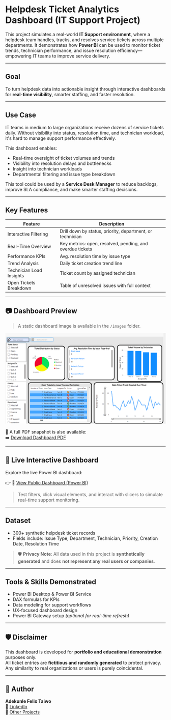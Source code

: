 #  Helpdesk Ticket Analytics Dashboard (IT Support Project)

This project simulates a real-world **IT Support environment**, where a helpdesk team handles, tracks, and resolves service tickets across multiple departments. It demonstrates how **Power BI** can be used to monitor ticket trends, technician performance, and issue resolution efficiency—empowering IT teams to improve service delivery.

---

##  Goal

To turn helpdesk data into actionable insight through interactive dashboards for **real-time visibility**, smarter staffing, and faster resolution.

---

##  Use Case

IT teams in medium to large organizations receive dozens of service tickets daily. Without visibility into status, resolution time, and technician workload, it's hard to manage support performance effectively.

This dashboard enables:

-  Real-time oversight of ticket volumes and trends  
-  Visibility into resolution delays and bottlenecks  
-  Insight into technician workloads  
-  Departmental filtering and issue type breakdown  

This tool could be used by a **Service Desk Manager** to reduce backlogs, improve SLA compliance, and make smarter staffing decisions.

---

## Key Features

| Feature                   | Description                                                                 |
|---------------------------|-----------------------------------------------------------------------------|
|  Interactive Filtering   | Drill down by status, priority, department, or technician                  |
|  Real-Time Overview     | Key metrics: open, resolved, pending, and overdue tickets                  |
|  Performance KPIs       | Avg. resolution time by issue type                                         |
|  Trend Analysis         | Daily ticket creation trend line                                           |
| Technician Load Insights | Ticket count by assigned technician                                       |
| Open Tickets Breakdown | Table of unresolved issues with full context                               |

---

## 📷 Dashboard Preview

>  A static dashboard image is available in the `/images` folder.

![Helpdesk Dashboard](Image/helpdesk-dashboard.png)

📄 A full PDF snapshot is also available:  
➡️ [Download Dashboard PDF](Helpdesk_Ticket_Analytics.pdf)

---

## 🔁 Live Interactive Dashboard

Explore the live Power BI dashboard:

👉 🔗 [View Public Dashboard (Power BI)](https://app.powerbi.com/view?r=eyJrIjoiOTExZTVhNmYtZDA1My00ZjU2LTlmM2MtYTYyMjk0ODhkNDgzIiwidCI6ImZlMDJjYzBmLTUzZjktNDg2ZC05ODM3LTUxMDlhZDVhN2E3ZiJ9)

> Test filters, click visual elements, and interact with slicers to simulate real-time support monitoring.

---

##  Dataset

-  300+ synthetic helpdesk ticket records  
-  Fields include: Issue Type, Department, Technician, Priority, Creation Date, Resolution Time  

> 🛡️ **Privacy Note**: All data used in this project is **synthetically generated** and does **not represent any real users or companies**.

---

##  Tools & Skills Demonstrated

- Power BI Desktop & Power BI Service  
- DAX formulas for KPIs  
- Data modeling for support workflows  
- UX-focused dashboard design  
- Power BI Gateway setup *(optional for real-time refresh)*

---

## 🛡️ Disclaimer

This dashboard is developed for **portfolio and educational demonstration** purposes only.  
All ticket entries are **fictitious and randomly generated** to protect privacy.  
Any similarity to real organizations or users is purely coincidental.

---

## 📌 Author

**Adekunle Felix Taiwo**  
🔗 [LinkedIn](https://www.linkedin.com/in/felixtaiwo)  
📂 [Other Projects](https://github.com/TAdekunleF)  
